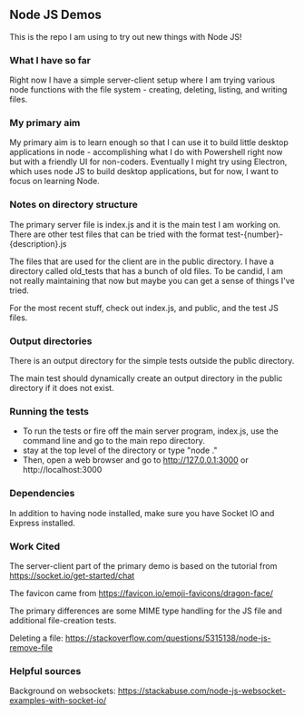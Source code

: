 ## Node JS Demos

This is the repo I am using to try out new things with Node JS!

### What I have so far

Right now I have a simple server-client setup where I am trying various node functions with the file system - creating, deleting, listing, and writing files. 

### My primary aim 

My primary aim is to learn enough so that I can use it to build little desktop applications in node - accomplishing what I do with Powershell right now but with a friendly UI for non-coders. Eventually I might try using Electron, which uses node JS to build desktop applications, but for now, I want to focus on learning Node. 

### Notes on directory structure

The primary server file is index.js and it is the main test I am working on. There are other test files that can be tried with the format test-{number}-{description}.js

The files that are used for the client are in the public directory. I have a directory called old_tests that has a bunch of old files. To be candid, I am not really maintaining that now but maybe you can get a sense of things I've tried. 

For the most recent stuff, check out index.js, and public, and the test JS files.

### Output directories

There is an output directory for the simple tests outside the public directory. 

The main test should dynamically create an output directory in the public directory if it does not exist.

### Running the tests

* To run the tests or fire off the main server program, index.js, use the command line and go to the main repo directory. 
* stay at the top level of the directory or type "node <file>." 
* Then, open a web browser and go to http://127.0.0.1:3000 or http://localhost:3000 

### Dependencies

In addition to having node installed, make sure you have Socket IO and Express installed. 

### Work Cited

The server-client part of the primary demo is based on the tutorial from https://socket.io/get-started/chat

The favicon came from https://favicon.io/emoji-favicons/dragon-face/

The primary differences are some MIME type handling for the JS file and additional file-creation tests.

Deleting a file: https://stackoverflow.com/questions/5315138/node-js-remove-file


### Helpful sources

Background on websockets: https://stackabuse.com/node-js-websocket-examples-with-socket-io/




